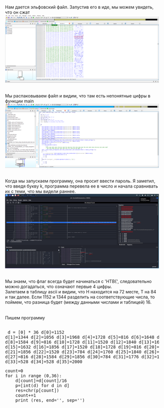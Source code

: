 Нам дается эльфовский файл. Запустив его в иде, мы можем увидеть, что он сжат
![Сжатие](https://github.com/logbead/CTF_write_ups/blob/main/HTB/pictures/Exatlon_v1/1.PNG)

<br>Мы распаковываем файл и видим, что там есть непонятные цифры в функции main
![Мб флаг???](https://github.com/logbead/CTF_write_ups/blob/main/HTB/pictures/Exatlon_v1/3.PNG)

<br>Когда мы запускаем программу, она просит ввести пароль. Я заметил, что введя букву k, программа перевела ее в число и начала сравнивать их с теми, что мы видели раннее. 
![k](https://github.com/logbead/CTF_write_ups/blob/main/HTB/pictures/Exatlon_v1/kali.PNG)

<br>Мы знаем, что флаг всегда будет начинаться с 'HTB{', следовательно можно догадаться, что означают первые 4 цифры. 
<br>Залетаем в таблицу ascii и видим, что Н находится на 72 месте, T на 84 и так далее. 
Если 1152 и 1344 разделить на соответствующие числа, то поймем, что разница будет (между данными числами и таблицей) 16.
<br><br><br> Пишем программу
<br><br><pre>
d = [0] * 36
d[0]=1152
d[1]=1344
d[2]=1056
d[3]=1968
d[4]=1728
d[5]=816
d[6]=1648
d[7]=784
d[8]=1584
d[9]=816
d[10]=1728
d[11]=1520
d[12]=1840
d[13]=1664
d[14]=784
d[15]=1632
d[16]=1856
d[17]=1520
d[18]=1728
d[19]=816
d[20]=1632
d[21]=1856
d[22]=1520
d[23]=784
d[24]=1760
d[25]=1840
d[26]=1824
d[27]=816
d[28]=1584
d[29]=1856
d[30]=784
d[31]=1776
d[32]=1760
d[33]=528
d[34]=528
d[35]=2000
</pre>
<pre>
count=0
for i in range (0,36):
	d[count]=d[count]/16
	p=[int(d) for d in d]
	res=chr(p[count])
	count+=1
	print (res, end='', sep='')</pre>

